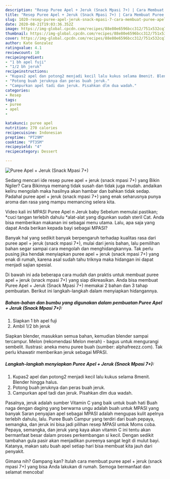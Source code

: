 ```yaml
---
description: "Resep Puree Apel + Jeruk (Snack Mpasi 7+) | Cara Membuat Puree Apel + Jeruk (Snack Mpasi 7+) Yang Mudah Dan Praktis"
title: "Resep Puree Apel + Jeruk (Snack Mpasi 7+) | Cara Membuat Puree Apel + Jeruk (Snack Mpasi 7+) Yang Mudah Dan Praktis"
slug: 1020-resep-puree-apel-jeruk-snack-mpasi-7-cara-membuat-puree-apel-jeruk-snack-mpasi-7-yang-mudah-dan-praktis
date: 2020-08-21T19:03:36.352Z
image: https://img-global.cpcdn.com/recipes/88e80e6596bcc312/751x532cq70/puree-apel-jeruk-snack-mpasi-7-foto-resep-utama.jpg
thumbnail: https://img-global.cpcdn.com/recipes/88e80e6596bcc312/751x532cq70/puree-apel-jeruk-snack-mpasi-7-foto-resep-utama.jpg
cover: https://img-global.cpcdn.com/recipes/88e80e6596bcc312/751x532cq70/puree-apel-jeruk-snack-mpasi-7-foto-resep-utama.jpg
author: Kate Gonzalez
ratingvalue: 4.1
reviewcount: 10
recipeingredient:
- "1 bh apel fuji"
- "1/2 bh jeruk"
recipeinstructions:
- "Kupas2 apel dan potong2 menjadi kecil lalu kukus selama 8menit. Blender hingga halus."
- "Potong buah jeruknya dan peras buah jeruk."
- "Campurkan apel tadi dan jeruk. Pisahkan dlm dua wadah."
categories:
- Resep
tags:
- puree
- apel
- 

katakunci: puree apel  
nutrition: 270 calories
recipecuisine: Indonesian
preptime: "PT29M"
cooktime: "PT35M"
recipeyield: "4"
recipecategory: Dessert

---
```



![Puree Apel + Jeruk (Snack Mpasi 7+)](https://img-global.cpcdn.com/recipes/88e80e6596bcc312/751x532cq70/puree-apel-jeruk-snack-mpasi-7-foto-resep-utama.jpg)

Sedang mencari ide resep puree apel + jeruk (snack mpasi 7+) yang Bikin Ngiler? Cara Bikinnya memang tidak susah dan tidak juga mudah. andaikan keliru mengolah maka hasilnya akan hambar dan bahkan tidak sedap. Padahal puree apel + jeruk (snack mpasi 7+) yang enak seharusnya punya aroma dan rasa yang mampu memancing selera kita.

Video kali ini MPASI Puree Apel n Jeruk baby Sebelum memulai pastikan; *cuci tangan terlebih dahulu *alat-alat yang digunkan sudah steril Cat. Anda bisa memberikan makanan ini sebagai menu utama. Lalu, apa saja yang dapat Anda berikan kepada bayi sebagai MPASI?

Banyak hal yang sedikit banyak berpengaruh terhadap kualitas rasa dari puree apel + jeruk (snack mpasi 7+), mulai dari jenis bahan, lalu pemilihan bahan segar sampai cara mengolah dan menghidangkannya. Tak perlu pusing jika hendak menyiapkan puree apel + jeruk (snack mpasi 7+) yang enak di rumah, karena asal sudah tahu triknya maka hidangan ini dapat menjadi sajian spesial.


Di bawah ini ada beberapa cara mudah dan praktis untuk membuat puree apel + jeruk (snack mpasi 7+) yang siap dikreasikan. Anda bisa membuat Puree Apel + Jeruk (Snack Mpasi 7+) memakai 2 bahan dan 3 tahap pembuatan. Berikut ini langkah-langkah dalam menyiapkan hidangannya.

<!--inarticleads1-->

##### Bahan-bahan dan bumbu yang digunakan dalam pembuatan Puree Apel + Jeruk (Snack Mpasi 7+):

1. Siapkan 1 bh apel fuji
1. Ambil 1/2 bh jeruk


Siapkan blender, masukkan semua bahan, kemudian blender sampai tercampur. Melon (rekomendasi Melon merah) - bagus untuk mengurangi sembelit. Ilustrasi: aneka menu puree buah (sumber: alphafreezz.com). Tak perlu khawatir memberikan jeruk sebagai MPASI. 

<!--inarticleads2-->

##### Langkah-langkah menyiapkan Puree Apel + Jeruk (Snack Mpasi 7+):

1. Kupas2 apel dan potong2 menjadi kecil lalu kukus selama 8menit. Blender hingga halus.
1. Potong buah jeruknya dan peras buah jeruk.
1. Campurkan apel tadi dan jeruk. Pisahkan dlm dua wadah.


Pasalnya, jeruk adalah sumber Vitamin C yang baik untuk buah hati Buah naga dengan daging yang berwarna ungu adalah buah untuk MPASI yang banyak Saran penyajian apel sebagai MPASI adalah mengupas kulit apelnya terlebih dahulu, lalu. Puree Buah Campur yang terdiri dari buah pepaya, semangka, dan jeruk ini bisa jadi pilihan resep MPASI untuk Moms coba. Pepaya, semangka, dan jeruk yang kaya akan vitamin C ini tentu akan bermanfaat besar dalam proses perkembangan si kecil. Dengan sedikit tambahan gula pasir akan menjadikan pureenya sangat legit di mulut bayi. Katanya, makan satu buah apel setiap hari bisa membuat kita jauh dari penyakit. 

Gimana nih? Gampang kan? Itulah cara membuat puree apel + jeruk (snack mpasi 7+) yang bisa Anda lakukan di rumah. Semoga bermanfaat dan selamat mencoba!
